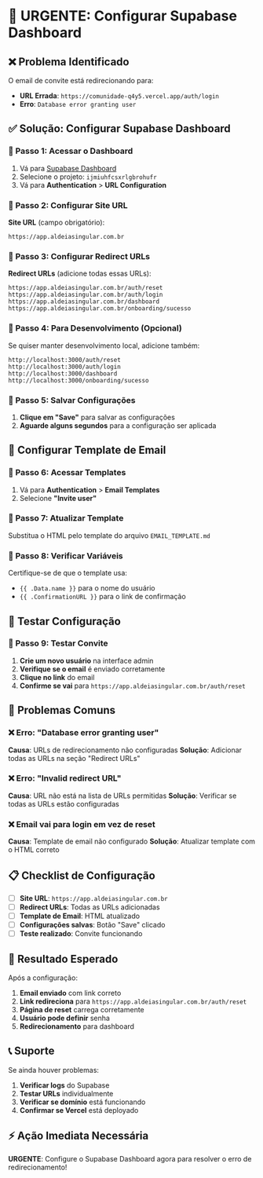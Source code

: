 # 🚨 URGENTE: Configurar Supabase Dashboard

## ❌ Problema Identificado

O email de convite está redirecionando para:
- **URL Errada**: `https://comunidade-q4y5.vercel.app/auth/login`
- **Erro**: `Database error granting user`

## ✅ Solução: Configurar Supabase Dashboard

### 🔧 Passo 1: Acessar o Dashboard
1. Vá para [Supabase Dashboard](https://app.supabase.com)
2. Selecione o projeto: `ijmiuhfcsxrlgbrohufr`
3. Vá para **Authentication** > **URL Configuration**

### 🔧 Passo 2: Configurar Site URL
**Site URL** (campo obrigatório):
```
https://app.aldeiasingular.com.br
```

### 🔧 Passo 3: Configurar Redirect URLs
**Redirect URLs** (adicione todas essas URLs):
```
https://app.aldeiasingular.com.br/auth/reset
https://app.aldeiasingular.com.br/auth/login
https://app.aldeiasingular.com.br/dashboard
https://app.aldeiasingular.com.br/onboarding/sucesso
```

### 🔧 Passo 4: Para Desenvolvimento (Opcional)
Se quiser manter desenvolvimento local, adicione também:
```
http://localhost:3000/auth/reset
http://localhost:3000/auth/login
http://localhost:3000/dashboard
http://localhost:3000/onboarding/sucesso
```

### 🔧 Passo 5: Salvar Configurações
1. **Clique em "Save"** para salvar as configurações
2. **Aguarde alguns segundos** para a configuração ser aplicada

## 📧 Configurar Template de Email

### 🔧 Passo 6: Acessar Templates
1. Vá para **Authentication** > **Email Templates**
2. Selecione **"Invite user"**

### 🔧 Passo 7: Atualizar Template
Substitua o HTML pelo template do arquivo `EMAIL_TEMPLATE.md`

### 🔧 Passo 8: Verificar Variáveis
Certifique-se de que o template usa:
- `{{ .Data.name }}` para o nome do usuário
- `{{ .ConfirmationURL }}` para o link de confirmação

## 🧪 Testar Configuração

### 🔧 Passo 9: Testar Convite
1. **Crie um novo usuário** na interface admin
2. **Verifique se o email** é enviado corretamente
3. **Clique no link** do email
4. **Confirme se vai** para `https://app.aldeiasingular.com.br/auth/reset`

## 🚨 Problemas Comuns

### ❌ Erro: "Database error granting user"
**Causa**: URLs de redirecionamento não configuradas
**Solução**: Adicionar todas as URLs na seção "Redirect URLs"

### ❌ Erro: "Invalid redirect URL"
**Causa**: URL não está na lista de URLs permitidas
**Solução**: Verificar se todas as URLs estão configuradas

### ❌ Email vai para login em vez de reset
**Causa**: Template de email não configurado
**Solução**: Atualizar template com o HTML correto

## 📋 Checklist de Configuração

- [ ] **Site URL**: `https://app.aldeiasingular.com.br`
- [ ] **Redirect URLs**: Todas as URLs adicionadas
- [ ] **Template de Email**: HTML atualizado
- [ ] **Configurações salvas**: Botão "Save" clicado
- [ ] **Teste realizado**: Convite funcionando

## 🎯 Resultado Esperado

Após a configuração:
1. **Email enviado** com link correto
2. **Link redireciona** para `https://app.aldeiasingular.com.br/auth/reset`
3. **Página de reset** carrega corretamente
4. **Usuário pode definir** senha
5. **Redirecionamento** para dashboard

## 📞 Suporte

Se ainda houver problemas:
1. **Verificar logs** do Supabase
2. **Testar URLs** individualmente
3. **Verificar se domínio** está funcionando
4. **Confirmar se Vercel** está deployado

## ⚡ Ação Imediata Necessária

**URGENTE**: Configure o Supabase Dashboard agora para resolver o erro de redirecionamento!
